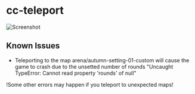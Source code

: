 # cc-teleport

![Screenshot](https://user-images.githubusercontent.com/9483499/65080043-b0758f80-d9a0-11e9-80c7-94cf22d28e68.png)

## Known Issues
* Teleporting to the map arena/autumn-setting-01-custom will cause the game to crash due to the unsetted number of rounds 
"Uncaught TypeError: Cannot read property 'rounds' of null"

!Some other errors may happen if you teleport to unexpected maps!